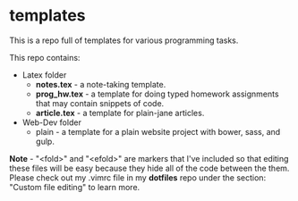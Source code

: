 # templates

This is a repo full of templates for various programming tasks.

This repo contains:

- Latex folder
  - **notes.tex**     - a note-taking template. 
  - **prog_hw.tex**    - a template for doing typed homework assignments that may contain snippets of code.
  - **article.tex**   - a template for plain-jane articles.
- Web-Dev folder
  - plain         - a template for a plain website project with bower, sass, and gulp.

**Note** - "\<fold\>" and "\<efold\>" are markers that I've included so that editing these files will be easy because they hide all of the code between the them. Please check out my .vimrc file in my **dotfiles** repo under the section: "Custom file editing" to learn more. 
